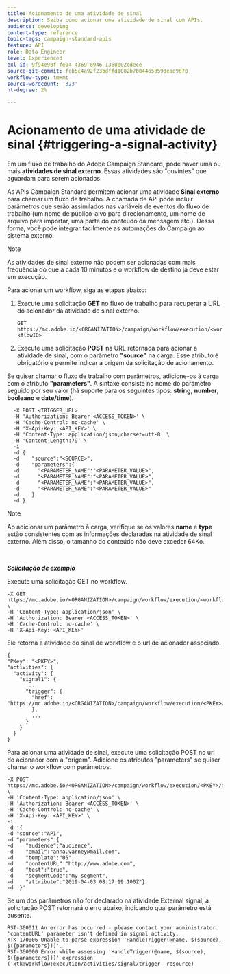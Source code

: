 ```yaml
---
title: Acionamento de uma atividade de sinal
description: Saiba como acionar uma atividade de sinal com APIs.
audience: developing
content-type: reference
topic-tags: campaign-standard-apis
feature: API
role: Data Engineer
level: Experienced
exl-id: 9f94e98f-fe04-4369-8946-1380e02cdece
source-git-commit: fcb5c4a92f23bdffd1082b7b044b5859dead9d70
workflow-type: tm+mt
source-wordcount: '323'
ht-degree: 2%

---
```


# Acionamento de uma atividade de sinal {#triggering-a-signal-activity}

Em um fluxo de trabalho do Adobe Campaign Standard, pode haver uma ou mais **atividades de sinal externo**. Essas atividades são &quot;ouvintes&quot; que aguardam para serem acionados.

As APIs Campaign Standard permitem acionar uma atividade **Sinal externo** para chamar um fluxo de trabalho. A chamada de API pode incluir parâmetros que serão assimilados nas variáveis de eventos do fluxo de trabalho (um nome de público-alvo para direcionamento, um nome de arquivo para importar, uma parte do conteúdo da mensagem etc.). Dessa forma, você pode integrar facilmente as automações do Campaign ao sistema externo.

>[!NOTE]
>
>As atividades de sinal externo não podem ser acionadas com mais frequência do que a cada 10 minutos e o workflow de destino já deve estar em execução.

Para acionar um workflow, siga as etapas abaixo:

1. Execute uma solicitação **GET** no fluxo de trabalho para recuperar a URL do acionador da atividade de sinal externo.

   `GET https://mc.adobe.io/<ORGANIZATION>/campaign/workflow/execution/<workflowID>`

1. Execute uma solicitação **POST** na URL retornada para acionar a atividade de sinal, com o parâmetro **&quot;source&quot;** na carga. Esse atributo é obrigatório e permite indicar a origem da solicitação de acionamento.

Se quiser chamar o fluxo de trabalho com parâmetros, adicione-os à carga com o atributo **&quot;parameters&quot;**. A sintaxe consiste no nome do parâmetro seguido por seu valor (há suporte para os seguintes tipos: **string**, **number**, **booleano** e **date/time**).

```
  -X POST <TRIGGER_URL>
  -H 'Authorization: Bearer <ACCESS_TOKEN>' \
  -H 'Cache-Control: no-cache' \
  -H 'X-Api-Key: <API_KEY>' \
  -H 'Content-Type: application/json;charset=utf-8' \
  -H 'Content-Length:79' \
  -i
  -d {
  -d    "source":"<SOURCE>",
  -d    "parameters":{
  -d      "<PARAMETER_NAME":"<PARAMETER_VALUE>",
  -d      "<PARAMETER_NAME":"<PARAMETER_VALUE>",
  -d      "<PARAMETER_NAME":"<PARAMETER_VALUE>",  
  -d      "<PARAMETER_NAME":"<PARAMETER_VALUE>"
  -d    }
  -d }
```

>[!NOTE]
>
>Ao adicionar um parâmetro à carga, verifique se os valores **name** e **type** estão consistentes com as informações declaradas na atividade de sinal externo. Além disso, o tamanho do conteúdo não deve exceder 64Ko.

<br/>

***Solicitação de exemplo***

Execute uma solicitação GET no workflow.

```
-X GET https://mc.adobe.io/<ORGANIZATION>/campaign/workflow/execution/<workflowID> \
-H 'Content-Type: application/json' \
-H 'Authorization: Bearer <ACCESS_TOKEN>' \
-H 'Cache-Control: no-cache' \
-H 'X-Api-Key: <API_KEY>'
```

Ele retorna a atividade do sinal de workflow e o url de acionador associado.

```
{
"PKey": "<PKEY>",
"activities": {
  "activity": {
    "signal1": {
      ...
      "trigger": {
        "href": "https://mc.adobe.io/<ORGANIZATION>/campaign/workflow/execution/<PKEY>/activities/activity/<PKEY>/trigger/"
        },
        ...
      }
    }
  }
}
```

Para acionar uma atividade de sinal, execute uma solicitação POST no url do acionador com a &quot;origem&quot;. Adicione os atributos &quot;parameters&quot; se quiser chamar o workflow com parâmetros.

```
-X POST https://mc.adobe.io/<ORGANIZATION>/campaign/workflow/execution/<PKEY>/activities/activity/<PKEY>/trigger \
-H 'Content-Type: application/json' \
-H 'Authorization: Bearer <ACCESS_TOKEN>' \
-H 'Cache-Control: no-cache' \
-H 'X-Api-Key: <API_KEY>' \
-i
-d '{
-d "source":"API",
-d "parameters":{
-d    "audience":"audience",
-d    "email":"anna.varney@mail.com",
-d    "template":"05",
-d    "contentURL":"http://www.adobe.com",
-d    "test":"true",
-d    "segmentCode":"my segment",
-d    "attribute":"2019-04-03 08:17:19.100Z"}
-d  }'
```

<!-- + réponse -->

Se um dos parâmetros não for declarado na atividade External signal, a solicitação POST retornará o erro abaixo, indicando qual parâmetro está ausente.

```
RST-360011 An error has occurred - please contact your administrator.
'contentURL' parameter isn't defined in signal activity.
XTK-170006 Unable to parse expression 'HandleTrigger(@name, $(source), $({parameters}))'.
RST-360000 Error while assessing 'HandleTrigger(@name, $(source), $({parameters}))' expression ('xtk:workflow:execution/activities/signal/trigger' resource)
```
